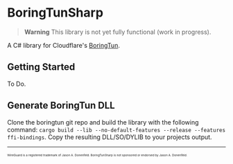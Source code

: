 # BoringTunSharp
> **Warning**
> This library is not yet fully functional (work in progress).

A C# library for Cloudflare's [BoringTun](https://github.com/cloudflare/boringtun).

## Getting Started
To Do.

## Generate BoringTun DLL
Clone the boringtun git repo and build the library with the following command: `cargo build --lib --no-default-features --release --features ffi-bindings`. Copy the resulting DLL/SO/DYLIB to your projects output.

---
<sub><sub><sub><sub>WireGuard is a registered trademark of Jason A. Donenfeld. BoringTunSharp is not sponsored or endorsed by Jason A. Donenfeld.</sub></sub></sub></sub>